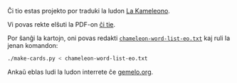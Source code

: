 Ĉi tio estas projekto por traduki la ludon [La Kameleono](https://boardgamegeek.com/boardgame/227072/chameleon).

Vi povas rekte elŝuti la PDF-on [ĉi tie](https://github.com/Esperanto/kameleono/kameleono.pdf).

Por ŝanĝi la kartojn, oni povas redakti [`chameleon-word-list-eo.txt`](chameleon-word-list-eo.txt) kaj ruli la jenan komandon:

```bash
./make-cards.py < chameleon-word-list-eo.txt
```

Ankaŭ eblas ludi la ludon interrete ĉe [gemelo.org](https://gemelo.org).
